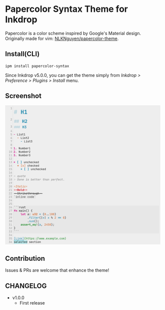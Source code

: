 # Papercolor Syntax Theme for Inkdrop

Papercolor is a color scheme inspired by Google's Material design.
Originally made for vim: [NLKNguyen/papercolor-theme](https://github.com/NLKNguyen/papercolor-theme).

## Install(CLI)

```
ipm install papercolor-syntax
```

Since Inkdrop v5.0.0, you can get the theme simply from *Inkdrop > Preference > Plugins > Install* menu.

## Screenshot
![screenshot](./images/screenshot.png)

## Contribution
Issues & PRs are welcome that enhance the theme!

## CHANGELOG
- v1.0.0
  - First release
